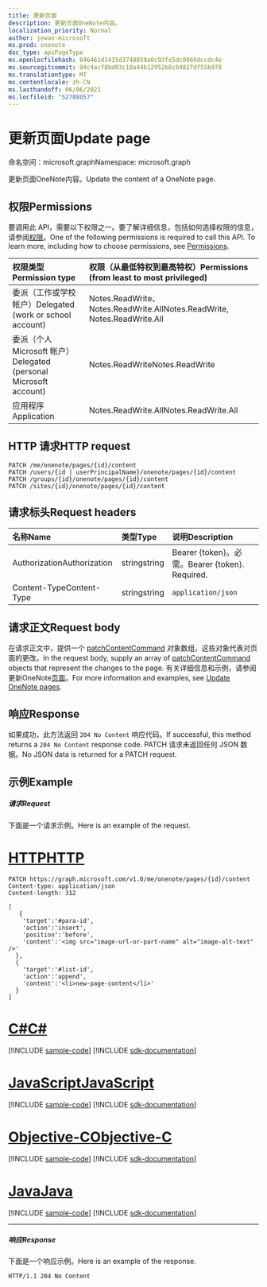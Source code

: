 ```yaml
---
title: 更新页面
description: 更新页面OneNote内容。
localization_priority: Normal
author: jewan-microsoft
ms.prod: onenote
doc_type: apiPageType
ms.openlocfilehash: 846461d1415d3748059a0c93fe5dc0866dccdc4e
ms.sourcegitcommit: 94c4acf8bd03c10a44b12952b6cb4827df55b978
ms.translationtype: MT
ms.contentlocale: zh-CN
ms.lasthandoff: 06/06/2021
ms.locfileid: "52788057"
---
```

# <a name="update-page"></a><span data-ttu-id="a8bef-103">更新页面</span><span class="sxs-lookup"><span data-stu-id="a8bef-103">Update page</span></span>

<span data-ttu-id="a8bef-104">命名空间：microsoft.graph</span><span class="sxs-lookup"><span data-stu-id="a8bef-104">Namespace: microsoft.graph</span></span>

<span data-ttu-id="a8bef-105">更新页面OneNote内容。</span><span class="sxs-lookup"><span data-stu-id="a8bef-105">Update the content of a OneNote page.</span></span>
## <a name="permissions"></a><span data-ttu-id="a8bef-106">权限</span><span class="sxs-lookup"><span data-stu-id="a8bef-106">Permissions</span></span>
<span data-ttu-id="a8bef-p101">要调用此 API，需要以下权限之一。要了解详细信息，包括如何选择权限的信息，请参阅[权限](/graph/permissions-reference)。</span><span class="sxs-lookup"><span data-stu-id="a8bef-p101">One of the following permissions is required to call this API. To learn more, including how to choose permissions, see [Permissions](/graph/permissions-reference).</span></span>

|<span data-ttu-id="a8bef-109">权限类型</span><span class="sxs-lookup"><span data-stu-id="a8bef-109">Permission type</span></span>      | <span data-ttu-id="a8bef-110">权限（从最低特权到最高特权）</span><span class="sxs-lookup"><span data-stu-id="a8bef-110">Permissions (from least to most privileged)</span></span>              |
|:--------------------|:---------------------------------------------------------|
|<span data-ttu-id="a8bef-111">委派（工作或学校帐户）</span><span class="sxs-lookup"><span data-stu-id="a8bef-111">Delegated (work or school account)</span></span> | <span data-ttu-id="a8bef-112">Notes.ReadWrite、Notes.ReadWrite.All</span><span class="sxs-lookup"><span data-stu-id="a8bef-112">Notes.ReadWrite, Notes.ReadWrite.All</span></span>    |
|<span data-ttu-id="a8bef-113">委派（个人 Microsoft 帐户）</span><span class="sxs-lookup"><span data-stu-id="a8bef-113">Delegated (personal Microsoft account)</span></span> | <span data-ttu-id="a8bef-114">Notes.ReadWrite</span><span class="sxs-lookup"><span data-stu-id="a8bef-114">Notes.ReadWrite</span></span>    |
|<span data-ttu-id="a8bef-115">应用程序</span><span class="sxs-lookup"><span data-stu-id="a8bef-115">Application</span></span> | <span data-ttu-id="a8bef-116">Notes.ReadWrite.All</span><span class="sxs-lookup"><span data-stu-id="a8bef-116">Notes.ReadWrite.All</span></span> |

## <a name="http-request"></a><span data-ttu-id="a8bef-117">HTTP 请求</span><span class="sxs-lookup"><span data-stu-id="a8bef-117">HTTP request</span></span>
<!-- { "blockType": "ignored" } -->
```http
PATCH /me/onenote/pages/{id}/content
PATCH /users/{id | userPrincipalName}/onenote/pages/{id}/content
PATCH /groups/{id}/onenote/pages/{id}/content
PATCH /sites/{id}/onenote/pages/{id}/content
```
## <a name="request-headers"></a><span data-ttu-id="a8bef-118">请求标头</span><span class="sxs-lookup"><span data-stu-id="a8bef-118">Request headers</span></span>
| <span data-ttu-id="a8bef-119">名称</span><span class="sxs-lookup"><span data-stu-id="a8bef-119">Name</span></span>       | <span data-ttu-id="a8bef-120">类型</span><span class="sxs-lookup"><span data-stu-id="a8bef-120">Type</span></span> | <span data-ttu-id="a8bef-121">说明</span><span class="sxs-lookup"><span data-stu-id="a8bef-121">Description</span></span>|
|:-----------|:------|:----------|
| <span data-ttu-id="a8bef-122">Authorization</span><span class="sxs-lookup"><span data-stu-id="a8bef-122">Authorization</span></span>  | <span data-ttu-id="a8bef-123">string</span><span class="sxs-lookup"><span data-stu-id="a8bef-123">string</span></span>  | <span data-ttu-id="a8bef-p102">Bearer {token}。必需。</span><span class="sxs-lookup"><span data-stu-id="a8bef-p102">Bearer {token}. Required.</span></span> |
| <span data-ttu-id="a8bef-126">Content-Type</span><span class="sxs-lookup"><span data-stu-id="a8bef-126">Content-Type</span></span> | <span data-ttu-id="a8bef-127">string</span><span class="sxs-lookup"><span data-stu-id="a8bef-127">string</span></span> | `application/json` |

## <a name="request-body"></a><span data-ttu-id="a8bef-128">请求正文</span><span class="sxs-lookup"><span data-stu-id="a8bef-128">Request body</span></span>
<span data-ttu-id="a8bef-129">在请求正文中，提供一个 [patchContentCommand](../resources/patchcontentcommand.md) 对象数组，这些对象代表对页面的更改。</span><span class="sxs-lookup"><span data-stu-id="a8bef-129">In the request body, supply an array of [patchContentCommand](../resources/patchcontentcommand.md) objects that represent the changes to the page.</span></span> <span data-ttu-id="a8bef-130">有关详细信息和示例，请参阅更新OneNote<a href="/graph/onenote-update-page">页面</a>。</span><span class="sxs-lookup"><span data-stu-id="a8bef-130">For more information and examples, see <a href="/graph/onenote-update-page">Update OneNote pages</a>.</span></span>

## <a name="response"></a><span data-ttu-id="a8bef-131">响应</span><span class="sxs-lookup"><span data-stu-id="a8bef-131">Response</span></span>

<span data-ttu-id="a8bef-132">如果成功，此方法返回 `204 No Content` 响应代码。</span><span class="sxs-lookup"><span data-stu-id="a8bef-132">If successful, this method returns a `204 No Content` response code.</span></span>  <span data-ttu-id="a8bef-133">PATCH 请求未返回任何 JSON 数据。</span><span class="sxs-lookup"><span data-stu-id="a8bef-133">No JSON data is returned for a PATCH request.</span></span>
## <a name="example"></a><span data-ttu-id="a8bef-134">示例</span><span class="sxs-lookup"><span data-stu-id="a8bef-134">Example</span></span>
##### <a name="request"></a><span data-ttu-id="a8bef-135">请求</span><span class="sxs-lookup"><span data-stu-id="a8bef-135">Request</span></span>
<span data-ttu-id="a8bef-136">下面是一个请求示例。</span><span class="sxs-lookup"><span data-stu-id="a8bef-136">Here is an example of the request.</span></span>

# <a name="http"></a>[<span data-ttu-id="a8bef-137">HTTP</span><span class="sxs-lookup"><span data-stu-id="a8bef-137">HTTP</span></span>](#tab/http)
<!-- {
  "blockType": "request",
  "name": "update_page"
}-->
```http
PATCH https://graph.microsoft.com/v1.0/me/onenote/pages/{id}/content
Content-type: application/json
Content-length: 312

[
   {
    'target':'#para-id',
    'action':'insert',
    'position':'before',
    'content':'<img src="image-url-or-part-name" alt="image-alt-text" />'
  }, 
  {
    'target':'#list-id',
    'action':'append',
    'content':'<li>new-page-content</li>'
  }
]
```
# <a name="c"></a>[<span data-ttu-id="a8bef-138">C#</span><span class="sxs-lookup"><span data-stu-id="a8bef-138">C#</span></span>](#tab/csharp)
[!INCLUDE [sample-code](../includes/snippets/csharp/update-page-csharp-snippets.md)]
[!INCLUDE [sdk-documentation](../includes/snippets/snippets-sdk-documentation-link.md)]

# <a name="javascript"></a>[<span data-ttu-id="a8bef-139">JavaScript</span><span class="sxs-lookup"><span data-stu-id="a8bef-139">JavaScript</span></span>](#tab/javascript)
[!INCLUDE [sample-code](../includes/snippets/javascript/update-page-javascript-snippets.md)]
[!INCLUDE [sdk-documentation](../includes/snippets/snippets-sdk-documentation-link.md)]

# <a name="objective-c"></a>[<span data-ttu-id="a8bef-140">Objective-C</span><span class="sxs-lookup"><span data-stu-id="a8bef-140">Objective-C</span></span>](#tab/objc)
[!INCLUDE [sample-code](../includes/snippets/objc/update-page-objc-snippets.md)]
[!INCLUDE [sdk-documentation](../includes/snippets/snippets-sdk-documentation-link.md)]

# <a name="java"></a>[<span data-ttu-id="a8bef-141">Java</span><span class="sxs-lookup"><span data-stu-id="a8bef-141">Java</span></span>](#tab/java)
[!INCLUDE [sample-code](../includes/snippets/java/update-page-java-snippets.md)]
[!INCLUDE [sdk-documentation](../includes/snippets/snippets-sdk-documentation-link.md)]

---

##### <a name="response"></a><span data-ttu-id="a8bef-142">响应</span><span class="sxs-lookup"><span data-stu-id="a8bef-142">Response</span></span>
<span data-ttu-id="a8bef-143">下面是一个响应示例。</span><span class="sxs-lookup"><span data-stu-id="a8bef-143">Here is an example of the response.</span></span> 
<!-- {
  "blockType": "response"
} -->
```http
HTTP/1.1 204 No Content
```

<!-- uuid: 8fcb5dbc-d5aa-4681-8e31-b001d5168d79
2015-10-25 14:57:30 UTC -->
<!-- {
  "type": "#page.annotation",
  "description": "Update page",
  "keywords": "",
  "section": "documentation",
  "tocPath": "",
  "suppressions": [
  ]
}-->
